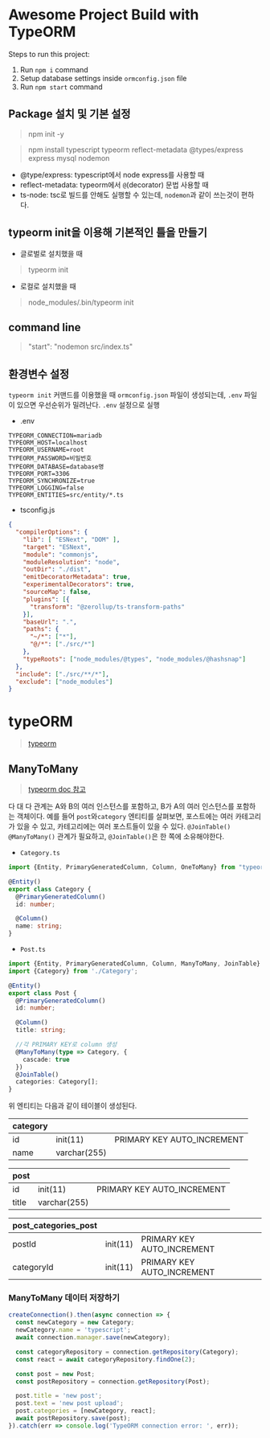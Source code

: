# Awesome Project Build with TypeORM

Steps to run this project:

1. Run `npm i` command
2. Setup database settings inside `ormconfig.json` file
3. Run `npm start` command

## Package 설치 및 기본 설정
> npm init -y

> npm install typescript typeorm reflect-metadata @types/express express mysql nodemon

* @type/express: typescript에서 node express를 사용할 때
* reflect-metadata: typeorm에서 `@`(decorator) 문법 사용할 때
* ts-node: tsc로 빌드를 안해도 실행할 수 있는데, `nodemon`과 같이 쓰는것이 편하다.

## typeorm init을 이용해 기본적인 틀을 만들기

* 글로벌로 설치했을 때
> typeorm init

* 로컬로 설치했을 때
> node_modules/.bin/typeorm init     

## command line 
> "start": "nodemon src/index.ts"

## 환경변수 설정
`typeorm init` 커맨드를 이용했을 때 `ormconfig.json` 파일이 생성되는데, `.env` 파일이 있으면 우선순위가 밀려난다. `.env` 설정으로 실행

* .env
```
TYPEORM_CONNECTION=mariadb
TYPEORM_HOST=localhost
TYPEORM_USERNAME=root
TYPEORM_PASSWORD=비밀번호
TYPEORM_DATABASE=database명
TYPEORM_PORT=3306
TYPEORM_SYNCHRONIZE=true
TYPEORM_LOGGING=false
TYPEORM_ENTITIES=src/entity/*.ts
```

* tsconfig.js
```json
{
  "compilerOptions": {
    "lib": [ "ESNext", "DOM" ],
    "target": "ESNext",
    "module": "commonjs",
    "moduleResolution": "node",
    "outDir": "./dist",
    "emitDecoratorMetadata": true,
    "experimentalDecorators": true,
    "sourceMap": false,
    "plugins": [{
      "transform": "@zerollup/ts-transform-paths"
    }],
    "baseUrl": ".",
    "paths": {
      "~/*": ["*"],
      "@/*": ["./src/*"]
    },
    "typeRoots": ["node_modules/@types", "node_modules/@hashsnap"]
  },
  "include": ["./src/**/*"],
  "exclude": ["node_modules"]
}
```

# typeORM
> [typeorm](https://typeorm.io/#/)

## ManyToMany
> [typeorm doc 참고](https://typeorm.io/#/many-to-many-relations)

다 대 다 관계는 A와 B의 여러 인스턴스를 포함하고, B가 A의 여러 인스턴스를 포함하는 객체이다. 예를 들어 `post`와`category` 엔티티를 살펴보면, 포스트에는 여러 카테고리가 있을 수 있고, 카테고리에는 여러 포스트들이 있을 수 있다. `@JoinTable() @ManyToMany()` 관계가 필요하고, `@JoinTable()`은 한 쪽에 소유해야한다.

* `Category.ts`
```ts
import {Entity, PrimaryGeneratedColumn, Column, OneToMany} from "typeorm";

@Entity()
export class Category {
  @PrimaryGeneratedColumn()
  id: number;

  @Column()
  name: string;  
}
```

* `Post.ts`
```ts
import {Entity, PrimaryGeneratedColumn, Column, ManyToMany, JoinTable} from "typeorm";
import {Category} from './Category';

@Entity()
export class Post {
  @PrimaryGeneratedColumn()
  id: number;

  @Column()
  title: string;

  //각 PRIMARY KEY로 column 생성
  @ManyToMany(type => Category, {
    cascade: true
  })
  @JoinTable()
  categories: Category[];
}
```
위 엔티티는 다음과 같이 테이블이 생성된다.

| category | | |
|:----------|:----------|:----------|
| id | init(11) | PRIMARY KEY AUTO_INCREMENT
| name | varchar(255) |  


| post | | |
|:----------|:----------|:----------|
| id | init(11) | PRIMARY KEY AUTO_INCREMENT
| title | varchar(255) |  


| post_categories_post | | |
|:----------|:----------|:----------|
| postId | init(11) | PRIMARY KEY AUTO_INCREMENT
| categoryId | init(11) | PRIMARY KEY AUTO_INCREMENT

### ManyToMany 데이터 저장하기
```ts
createConnection().then(async connection => {
  const newCategory = new Category;
  newCategory.name = 'typescript';
  await connection.manager.save(newCategory);

  const categoryRepository = connection.getRepository(Category);
  const react = await categoryRepository.findOne(2);

  const post = new Post;
  const postRepository = connection.getRepository(Post);

  post.title = 'new post';
  post.text = 'new post upload';
  post.categories = [newCategory, react];
  await postRepository.save(post);
}).catch(err => console.log('TypeORM connection error: ', err));
```




